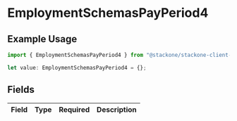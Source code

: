 # EmploymentSchemasPayPeriod4

## Example Usage

```typescript
import { EmploymentSchemasPayPeriod4 } from "@stackone/stackone-client-ts/sdk/models/shared";

let value: EmploymentSchemasPayPeriod4 = {};
```

## Fields

| Field       | Type        | Required    | Description |
| ----------- | ----------- | ----------- | ----------- |